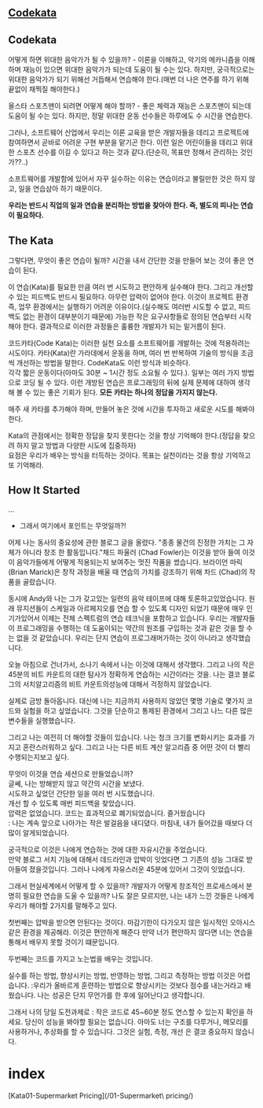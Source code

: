 [Codekata](http://codekata.com/)
-------------------------------------------


## Codekata
어떻게 하면 위대한 음악가가 될 수 있을까? - 이론을 이해하고, 악기의 메카니즘을 이해하며 재능이 있으면 위대한 음악가가 되는데 도움이 될 수는 있다.
하지만, 궁극적으로는 위대한 음악가가 되기 위해선 거듭해서 연습해야 한다.(매번 더 나은 연주를 하기 위해 끝없이 채찍질 해야한다.)

올스타 스포츠맨이 되려면 어떻게 해야 할까? - 좋은 체력과 재능은 스포츠맨이 되는데 도움이 될 수는 있다. 하지만, 정말 위대한 운동 선수들은
하루에도 수 시간을 연습한다.

그러나, 소프트웨어 산업에서 우리는 이론 교육을 받은 개발자들을 데리고 프로젝트에 참여하면서 곧바로 어려운 구현 부분을 맡기곤 한다.
이런 일은 어린이들을 데리고 위대한 스포츠 선수를 이길 수 있다고 하는 것과 같다.(단순히, 목표만 정해서 관리하는 것인가??..)

소프트웨어를 개발함에 있어서 자꾸 실수하는 이유는 연습이라고 불릴만한 것은 하지 않고, 일을 연습삼아 하기 때문이다.

**우리는 반드시 직업의 일과 연습을 분리하는 방법을 찾아야 한다. 즉, 별도의 피나는 연습이 필요하다.**


## The Kata
그렇다면, 무엇이 좋은 연습이 될까? 시간을 내서 간단한 것을 만들어 보는 것이 좋은 연습이 된다.

이 연습(Kata)를 필요한 만큼 여러 번 시도하고 편안하게 실수해야 한다.  그리고 개선할 수 있는 피드백도 반드시 필요하다. 아무런 압력이 없어야 한다. 이것이 프로젝트 환경 즉, 업무 환경에서는 실행하기 어려운 이유이다.(실수해도 여러번 시도할 수 없고, 피드백도 없는 환경이 대부분이기 때문에)
가능한 작은 요구사항들로 정의된 연습부터 시작해야 한다. 결과적으로 이러한 과정들은 훌륭한 개발자가 되는 밑거름이 된다.  

코드카타(Code Kata)는 이러한 실천 요소를 소프트웨어를 개발하는 것에 적용하려는 시도이다. 카타(Kata)란 가라데에서 운동을 하며, 여러 번 반복하여 기술의 방식을 조금씩 개선하는 방법을 말한다.
CodeKata도 이런 방식과 비슷하다.  
각각 짧은 운동이다(아마도 30분 ~ 1시간 정도 소요될 수 있다.). 일부는 여러 가지 방법으로 코딩 될 수 있다. 이런 개방된 연습은 프로그래밍의 뒤에 실제 문제에 대하여 생각해 볼 수 있는 좋은 기회가 된다.
**모든 카타는 하나의 정답을 가지지 않는다.**

매주 새 카타를 추가해야 하며, 만들어 놓은 것에 시간을 투자하고 새로운 시도를 해봐야 한다.

Kata의 관점에서는 정확한 정답을 찾지 못한다는 것을 항상 기억해야 한다.(정답을 찾으려 하지 말고 방법과 다양한 시도에 집중하자)  
요점은 우리가 배우는 방식을 터득하는 것이다. 목표는 실천이라는 것을 항상 기억하고 또 기억해라.


## How It Started
 ... 

- 그래서 여기에서 포인트는 무엇일까?!

어제 나는 동사의 중요성에 관한 블로그 글을 올렸다. "종종 물건의 진정한 가치는 그 자체가 아니라 창조 한 활동입니다."채드 파울러 (Chad Fowler)는 이것을 받아 들여 이것이 음악가들에게 어떻게 적용되는지 보여주는 멋진 작품을 썼습니다. 브라이언 마릭 (Brian Marick)은 창작 과정을 배울 때 연습의 가치를 강조하기 위해 차드 (Chad)의 작품을 골랐습니다.

동시에 Andy와 나는 그가 갖고있는 일련의 음악 테이프에 대해 토론하고있었습니다. 원래 뮤지션들이 스케일과 아르페지오를 연습 할 수 있도록 디자인 되었기 때문에 매우 인기가있어서 이제는 전체 스펙트럼의 연습 테크닉을 포함하고 있습니다. 우리는 개발자들이 프로그래밍을 수행하는 데 도움이되는 약간의 원조를 구입하는 것과 같은 것을 할 수는 없을 것 같았습니다. 우리는 단지 연습이 프로그래머가하는 것이 아니라고 생각했습니다.

오늘 아침으로 건너가서, 소나기 속에서 나는 이것에 대해서 생각했다. 그리고 나의 작은 45분의 비트 카운트의 대한 탐사가 정확하게 연습하는 시간이라는 것을.
나는 결코 블로그의 서치알고리즘의 비트 카운트의성능에 대해서 걱정하지 않았습니다.

실제로 금방 돌아옵니다. 대신에 나는 지금까지 사용하지 않았던 몇명 기술로 몇가지 코드와 실험을 하고 싶었습니다.
그것을 단순하고 통제된 환경에서 그리고 나느 다른 많은 변수들을 실행했습니다.

그리고 나는 여전히 더 해야할 것들이 있습니다. 나는 청크 크기를 변화시키는 효과를 가지고 혼란스러워하고 싶다. 그리고 나는 다른 비트 계산 알고리즘 중 어떤 것이 더 빨리 수행되는지보고 싶다.

무엇이 이것을 연습 세션으로 만들었습니까?  
글쎄, 나는 방해받지 않고 약간의 시간을 보냈다.   
시도하고 싶었던 간단한 일을 여러 번 시도했습니다.   
개선 할 수 있도록 매번 피드백을 찾았습니다.  
압력은 없었습니다. 코드는 효과적으로 폐기되었습니다. 즐거웠습니다   
: 나는 계속 앞으로 나아가는 작은 발걸음을 내디뎠다. 마침내, 내가 들어갔을 때보다 더 많이 알게되었습니다.  

궁극적으로 이것은 나에게 연습하는 것에 대한 자유시간을 주었습니다.  
만약 블로그 서치 기능에 대해서 데드라인과 압박이 잇었다면 그 기존의 성능 그대로 받아들여 졌을것입니다.
그러나 나에게 자유스러운 45분에 있어서 그것이 잇었습니다.

그래서 현실세계에서 어떻게 할 수 있을까?
개발자가 어떻게 창조적인 프로세스에서 분명히 필요한 연습을 도울 수 있을까?
나도 잘은 모르지만, 나는 내가 느낀 것들은 나에게 우리가 해야할 2가지를 말해주고 있다.

첫번째는 압박을 받으면 안된다는 것이다. 마감기한이 다가오지 않은 일시적인 오아시스 같은 환경을 제공해라.
이것은 편안하게 해준다 만약 너가 편안하지 않다면 너는 연습을 통해서 배우지 못할 것이기 떄문입니다.

두번째는 코드를 가지고 노는법을 배우는 것입니다.

실수를 하는 방법, 향상시키는 방법, 반영하는 방법, 그리고 측정하는 방법
이것은 어렵습니다. 
:우리가 올바르게 훈련하는 방법으로 향상시키는 것보다 점수를 내는거라고 배웠습니다.
나는 성공은 단지 무언가를 한 후에 일어난다고 생각합니다.

그래서 나의 당일 도전과제로 :
작은 코드로 45~60분 정도 연스할 수 있는지 확인을 하세요.
당신이 성능을 봐야할 필요는 없습니다.
아마도 너는 구조를 다루거나, 메모리를 사용하거나, 추상화를 할 수 있습니다. 그것은 실험, 측정, 개선 은 결코 중요하지 않습니다.



# index
[Kata01-Supermarket Pricing](/01-Supermarket\ pricing/)  
